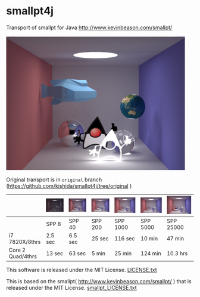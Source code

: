 # smallpt4j

Transport of smallpt for Java
http://www.kevinbeason.com/smallpt/

<img src="results/image_poly25000.png" width="480px" alt="duke SPP=25000">

Original transport is in `original` branch (https://github.com/kishida/smallpt4j/tree/original )

|                 |![SPP 8](results/image_8.png)|![SPP40](results/image_40.png)|![SPP200](results/image_200.png)|![SPP1000](results/image_1000.png)|![SPP5000](results/image_5000.png)|![SPP25000](results/image_25000.png)|
|:---|:---|:---|:---|:---|:---|:---|
|                 |SPP 8                |SPP 40                |SPP 200                 |SPP 1000                  |SPP 5000                  |SPP 25000                   |
|i7 7820X/8thrs   |2.5 sec              |6.5 sec               |25 sec                  |116 sec                   |10 min                    |47 min                      |
|Core 2 Quad/4thrs|13 sec               |63 sec                |5 min                   |25 min                    |124 min                   |10.3 hrs                    |
<!--
|i7 7820X/8thrs   |3 sec                |7 sec                 |27 sec                  |130 sec                   |10 min                    |55 min                      |
-->

This software is released under the MIT License.
[LICENSE.txt](LICENSE.txt)

This is based on the smallpt( http://www.kevinbeason.com/smallpt/ )
that is released under the MIT License.
[smallpt_LICENSE.txt](smallpt_LICENSE.txt)

